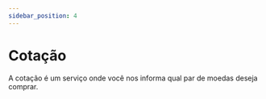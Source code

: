 ```yaml
---
sidebar_position: 4
---
```


# Cotação

A cotação é um serviço onde você nos informa qual par de moedas deseja comprar.